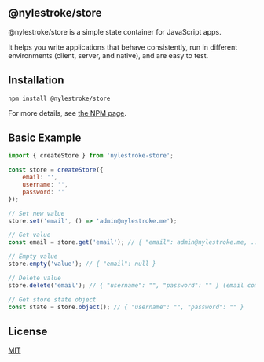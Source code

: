 ## @nylestroke/store

@nylestroke/store is a simple state container for JavaScript apps.

It helps you write applications that behave consistently, run in different environments (client, server, and native), and are easy to test.

## Installation

```
npm install @nylestroke/store
```

For more details, see [the NPM page](https://npmjs.com/package/@nylestroke/store).

## Basic Example

```js
import { createStore } from 'nylestroke-store';

const store = createStore({
    email: '',
    username: '',
    password: ''
});

// Set new value
store.set('email', () => 'admin@nylestroke.me');

// Get value
const email = store.get('email'); // { "email": admin@nylestroke.me, ... }

// Empty value
store.empty('value'); // { "email": null }

// Delete value
store.delete('email'); // { "username": "", "password": "" } (email completely removed from object)

// Get store state object
const state = store.object(); // { "username": "", "password": "" }

```

## License

[MIT](https://github.com/nylestroke/store/blob/master/LICENSE)
